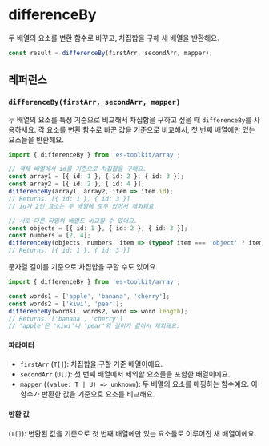 # differenceBy

두 배열의 요소를 변환 함수로 바꾸고, 차집합을 구해 새 배열을 반환해요.

```typescript
const result = differenceBy(firstArr, secondArr, mapper);
```

## 레퍼런스

### `differenceBy(firstArr, secondArr, mapper)`

두 배열의 요소를 특정 기준으로 비교해서 차집합을 구하고 싶을 때 `differenceBy`를 사용하세요. 각 요소를 변환 함수로 바꾼 값을 기준으로 비교해서, 첫 번째 배열에만 있는 요소들을 반환해요.

```typescript
import { differenceBy } from 'es-toolkit/array';

// 객체 배열에서 id를 기준으로 차집합을 구해요.
const array1 = [{ id: 1 }, { id: 2 }, { id: 3 }];
const array2 = [{ id: 2 }, { id: 4 }];
differenceBy(array1, array2, item => item.id);
// Returns: [{ id: 1 }, { id: 3 }]
// id가 2인 요소는 두 배열에 모두 있어서 제외돼요.

// 서로 다른 타입의 배열도 비교할 수 있어요.
const objects = [{ id: 1 }, { id: 2 }, { id: 3 }];
const numbers = [2, 4];
differenceBy(objects, numbers, item => (typeof item === 'object' ? item.id : item));
// Returns: [{ id: 1 }, { id: 3 }]
```

문자열 길이를 기준으로 차집합을 구할 수도 있어요.

```typescript
import { differenceBy } from 'es-toolkit/array';

const words1 = ['apple', 'banana', 'cherry'];
const words2 = ['kiwi', 'pear'];
differenceBy(words1, words2, word => word.length);
// Returns: ['banana', 'cherry']
// 'apple'은 'kiwi'나 'pear'와 길이가 같아서 제외돼요.
```

#### 파라미터

- `firstArr` (`T[]`): 차집합을 구할 기준 배열이에요.
- `secondArr` (`U[]`): 첫 번째 배열에서 제외할 요소들을 포함한 배열이에요.
- `mapper` (`(value: T | U) => unknown`): 두 배열의 요소를 매핑하는 함수예요. 이 함수가 반환한 값을 기준으로 요소를 비교해요.

#### 반환 값

(`T[]`): 변환된 값을 기준으로 첫 번째 배열에만 있는 요소들로 이루어진 새 배열이에요.
